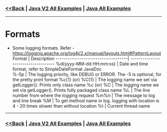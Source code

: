 ### [<<Back](../README.md) | [Java V2 All Examples](https://github.com/avinashbabudonthu/java/blob/master/java-v2/README.md) | [Java All Examples](https://github.com/avinashbabudonthu/java/blob/master/README.md)
------
# Formats
* Some logging formats. Refer - https://logging.apache.org/log4j/2.x/manual/layouts.html#PatternLayout
Format            					| Description
------------------------------------| ------------------------------------
%d{yyyy-MM-dd HH:mm:ss}           	| Date and time format, refer to SimpleDateFormat JavaDoc           
%-5p								| The logging priority, like DEBUG or ERROR. The -5 is optional, for the pretty print format
%c{1} (or) %C{1} 					| The logging name we set via getLogger(). Prints only class name
%c (or) %C							| 	The logging name we set via getLogger(). Prints fully packaged class name
%L									|	The line number from where the logging request
%m%n								| The message to log and line break
%M									| To get method name in log. logging with location is 4 - 20 times slower than without location
%t                  | Current thread name
------
### [<<Back](../README.md) | [Java V2 All Examples](https://github.com/avinashbabudonthu/java/blob/master/java-v2/README.md) | [Java All Examples](https://github.com/avinashbabudonthu/java/blob/master/README.md)